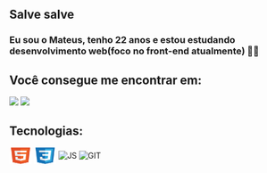 ## Salve salve
### Eu sou o Mateus, tenho 22 anos e estou estudando desenvolvimento web(foco no front-end atualmente) 👨‍💻

## Você consegue me encontrar em:
 
<a href = "mailto:heymatxeus@gmail.com"><img src="https://img.shields.io/badge/-Gmail-%23333?style=for-the-badge&logo=gmail&logoColor=red" target="_blank"></a>
<a href="https://www.linkedin.com/in/heymatxeus" target="_blank"><img src="https://img.shields.io/badge/-LinkedIn-%230077B5?style=for-the-badge&logo=linkedin&logoColor=white" target="_blank"></a> 


## Tecnologias:
<div style="display: inline_block">
  <img align="center" alt="HTML" height="30" width="40" src="https://raw.githubusercontent.com/devicons/devicon/master/icons/html5/html5-original.svg">
  <img align="center" alt="CSS" height="30" width="40" src="https://raw.githubusercontent.com/devicons/devicon/master/icons/css3/css3-original.svg">
  <img src="https://user-images.githubusercontent.com/25181517/117447155-6a868a00-af3d-11eb-9cfe-245df15c9f3f.png" align="center" alt="JS" height="30" width="30">
  <img align="center" alt="GIT" heigth="30" width="35" src="https://user-images.githubusercontent.com/25181517/117364277-fc4eb280-aebd-11eb-8769-a3583c6a2037.png">
</div>
